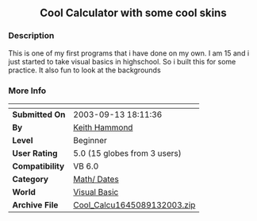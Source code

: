 ﻿<div align="center">

## Cool Calculator with some cool skins


</div>

### Description

This is one of my first programs that i have done on my own. I am 15 and i just started to take visual basics in highschool. So i built this for some practice. It also fun to look at the backgrounds
 
### More Info
 


<span>             |<span>
---                |---
**Submitted On**   |2003-09-13 18:11:36
**By**             |[Keith Hammond](https://github.com/Planet-Source-Code/PSCIndex/blob/master/ByAuthor/keith-hammond.md)
**Level**          |Beginner
**User Rating**    |5.0 (15 globes from 3 users)
**Compatibility**  |VB 6\.0
**Category**       |[Math/ Dates](https://github.com/Planet-Source-Code/PSCIndex/blob/master/ByCategory/math-dates__1-37.md)
**World**          |[Visual Basic](https://github.com/Planet-Source-Code/PSCIndex/blob/master/ByWorld/visual-basic.md)
**Archive File**   |[Cool\_Calcu1645089132003\.zip](https://github.com/Planet-Source-Code/keith-hammond-cool-calculator-with-some-cool-skins__1-48474/archive/master.zip)








